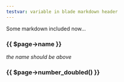 ```yaml
---
testvar: variable in blade markdown header
---
```

Some markdown included now...

### {{ $page->name }}

_the name should be above_

### {{ $page->number_doubled() }}

